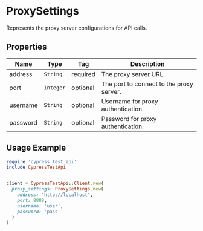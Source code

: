 
# ProxySettings

Represents the proxy server configurations for API calls.

## Properties

| Name | Type | Tag | Description |
|  --- | --- | --- | --- |
| address | `String` | required | The proxy server URL. |
| port | `Integer` | optional | The port to connect to the proxy server. |
| username | `String` | optional | Username for proxy authentication. |
| password | `String` | optional | Password for proxy authentication. |

## Usage Example

```ruby
require 'cypress_test_api'
include CypressTestApi


client = CypressTestApi::Client.new(
  proxy_settings: ProxySettings.new(
    address: "http://localhost",
    port: 8888,
    username: 'user',
    password: 'pass'
  )
)
```

